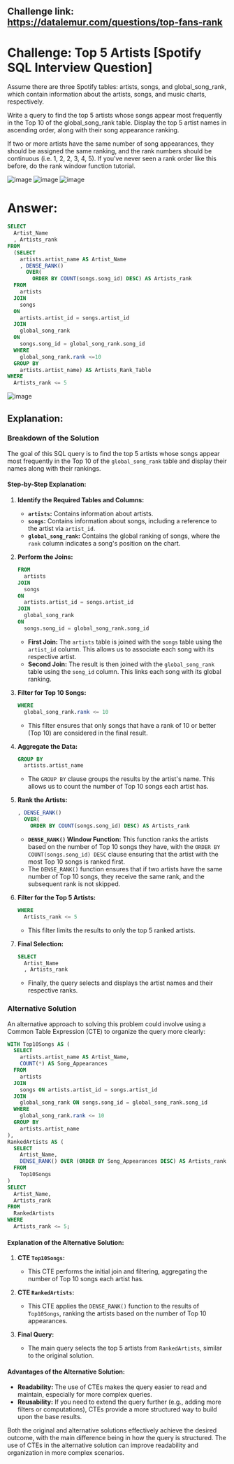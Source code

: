 ## Challenge link: https://datalemur.com/questions/top-fans-rank

# Challenge: Top 5 Artists [Spotify SQL Interview Question]

Assume there are three Spotify tables: artists, songs, and global_song_rank, which contain information about the artists, songs, and music charts, respectively.

Write a query to find the top 5 artists whose songs appear most frequently in the Top 10 of the global_song_rank table. Display the top 5 artist names in ascending order, along with their song appearance ranking.

If two or more artists have the same number of song appearances, they should be assigned the same ranking, and the rank numbers should be continuous (i.e. 1, 2, 2, 3, 4, 5). If you've never seen a rank order like this before, do the rank window function tutorial.

![image](https://github.com/user-attachments/assets/b742bfec-1884-432b-a5a1-642a18459e50) ![image](https://github.com/user-attachments/assets/889ebd3d-fd20-4ed6-9197-9240a7701183) ![image](https://github.com/user-attachments/assets/a48f8f31-6f8c-4b36-a429-fbdd7aa44ad1)

# Answer:

``` sql
SELECT
  Artist_Name
  , Artists_rank
FROM
  (SELECT 
    artists.artist_name AS Artist_Name
    , DENSE_RANK()
      OVER(
        ORDER BY COUNT(songs.song_id) DESC) AS Artists_rank
  FROM 
    artists
  JOIN 
    songs
  ON 
    artists.artist_id = songs.artist_id
  JOIN 
    global_song_rank
  ON  
    songs.song_id = global_song_rank.song_id
  WHERE 
    global_song_rank.rank <=10
  GROUP BY
    artists.artist_name) AS Artists_Rank_Table
WHERE
  Artists_rank <= 5

```
![image](https://github.com/user-attachments/assets/5a58d3ce-ed30-4b50-a40d-5080eae5f071)


## Explanation:
### Breakdown of the Solution

The goal of this SQL query is to find the top 5 artists whose songs appear most frequently in the Top 10 of the `global_song_rank` table and display their names along with their rankings.

#### Step-by-Step Explanation:

1. **Identify the Required Tables and Columns:**
   - **`artists`:** Contains information about artists.
   - **`songs`:** Contains information about songs, including a reference to the artist via `artist_id`.
   - **`global_song_rank`:** Contains the global ranking of songs, where the `rank` column indicates a song's position on the chart.

2. **Perform the Joins:**
   ```sql
   FROM 
     artists
   JOIN 
     songs
   ON 
     artists.artist_id = songs.artist_id
   JOIN 
     global_song_rank
   ON  
     songs.song_id = global_song_rank.song_id
   ```
   - **First Join:** The `artists` table is joined with the `songs` table using the `artist_id` column. This allows us to associate each song with its respective artist.
   - **Second Join:** The result is then joined with the `global_song_rank` table using the `song_id` column. This links each song with its global ranking.

3. **Filter for Top 10 Songs:**
   ```sql
   WHERE 
     global_song_rank.rank <= 10
   ```
   - This filter ensures that only songs that have a rank of 10 or better (Top 10) are considered in the final result.

4. **Aggregate the Data:**
   ```sql
   GROUP BY
     artists.artist_name
   ```
   - The `GROUP BY` clause groups the results by the artist's name. This allows us to count the number of Top 10 songs each artist has.

5. **Rank the Artists:**
   ```sql
   , DENSE_RANK()
     OVER(
       ORDER BY COUNT(songs.song_id) DESC) AS Artists_rank
   ```
   - **`DENSE_RANK()` Window Function:** This function ranks the artists based on the number of Top 10 songs they have, with the `ORDER BY COUNT(songs.song_id) DESC` clause ensuring that the artist with the most Top 10 songs is ranked first.
   - The `DENSE_RANK()` function ensures that if two artists have the same number of Top 10 songs, they receive the same rank, and the subsequent rank is not skipped.

6. **Filter for the Top 5 Artists:**
   ```sql
   WHERE
     Artists_rank <= 5
   ```
   - This filter limits the results to only the top 5 ranked artists.

7. **Final Selection:**
   ```sql
   SELECT
     Artist_Name
     , Artists_rank
   ```
   - Finally, the query selects and displays the artist names and their respective ranks.

### Alternative Solution

An alternative approach to solving this problem could involve using a Common Table Expression (CTE) to organize the query more clearly:

```sql
WITH Top10Songs AS (
  SELECT 
    artists.artist_name AS Artist_Name,
    COUNT(*) AS Song_Appearances
  FROM 
    artists
  JOIN 
    songs ON artists.artist_id = songs.artist_id
  JOIN 
    global_song_rank ON songs.song_id = global_song_rank.song_id
  WHERE 
    global_song_rank.rank <= 10
  GROUP BY 
    artists.artist_name
),
RankedArtists AS (
  SELECT 
    Artist_Name,
    DENSE_RANK() OVER (ORDER BY Song_Appearances DESC) AS Artists_rank
  FROM 
    Top10Songs
)
SELECT 
  Artist_Name,
  Artists_rank
FROM 
  RankedArtists
WHERE 
  Artists_rank <= 5;
```

#### Explanation of the Alternative Solution:

1. **CTE `Top10Songs`:** 
   - This CTE performs the initial join and filtering, aggregating the number of Top 10 songs each artist has.

2. **CTE `RankedArtists`:**
   - This CTE applies the `DENSE_RANK()` function to the results of `Top10Songs`, ranking the artists based on the number of Top 10 appearances.

3. **Final Query:**
   - The main query selects the top 5 artists from `RankedArtists`, similar to the original solution.

#### Advantages of the Alternative Solution:
- **Readability:** The use of CTEs makes the query easier to read and maintain, especially for more complex queries.
- **Reusability:** If you need to extend the query further (e.g., adding more filters or computations), CTEs provide a more structured way to build upon the base results.

Both the original and alternative solutions effectively achieve the desired outcome, with the main difference being in how the query is structured. The use of CTEs in the alternative solution can improve readability and organization in more complex scenarios.
